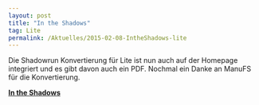 ```yaml
---
layout: post
title: "In the Shadows"
tag: Lite
permalink: /Aktuelles/2015-02-08-IntheShadows-lite
---
```


Die Shadowrun Konvertierung für Lite ist nun auch auf der Homepage integriert und es gibt davon auch ein PDF. Nochmal ein Danke an ManuFS für die Konvertierung.

**[In the Shadows](https://lite.jcgames.de/Settings/In_the_Shadows/)**
